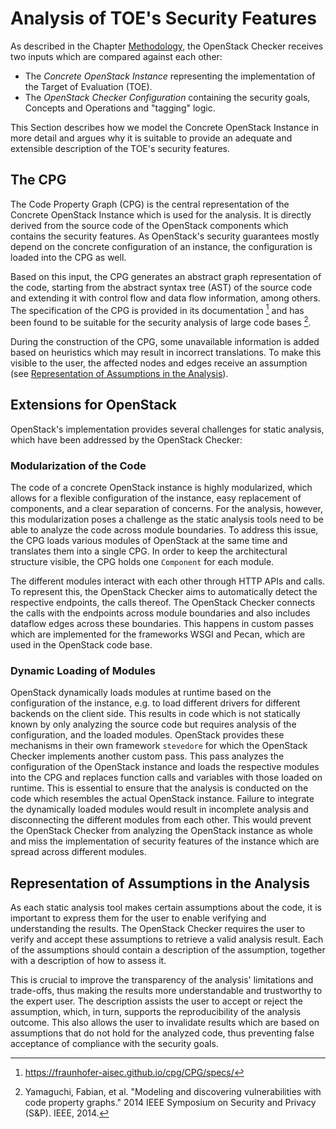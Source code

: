 # Analysis of TOE's Security Features

As described in the Chapter [Methodology](./methodology.md), the OpenStack Checker receives two inputs which are compared against each other:

* The *Concrete OpenStack Instance* representing the implementation of the Target of Evaluation (TOE).
* The *OpenStack Checker Configuration* containing the security goals, Concepts and Operations and "tagging" logic.

This Section describes how we model the Concrete OpenStack Instance in more detail and argues why it is suitable to provide an adequate and extensible description of the TOE's security features.

## The CPG

The Code Property Graph (CPG) is the central representation of the Concrete OpenStack Instance which is used for the analysis.
It is directly derived from the source code of the OpenStack components which contains the security features.
As OpenStack's security guarantees mostly depend on the concrete configuration of an instance, the configuration is loaded into the CPG as well.

Based on this input, the CPG generates an abstract graph representation of the code, starting from the abstract syntax tree (AST) of the source code and extending it with control flow and data flow information, among others.
The specification of the CPG is provided in its documentation [^1] and has been found to be suitable for the security analysis of large code bases [^2]. 

During the construction of the CPG, some unavailable information is added based on heuristics which may result in incorrect translations.
To make this visible to the user, the affected nodes and edges receive an assumption (see [Representation of Assumptions in the Analysis](toe.md#representation-of-assumptions-in-the-analysis)).

## Extensions for OpenStack

OpenStack's implementation provides several challenges for static analysis, which have been addressed by the OpenStack Checker:

### Modularization of the Code

The code of a concrete OpenStack instance is highly modularized, which allows for a flexible configuration of the instance, easy replacement of components, and a clear separation of concerns.
For the analysis, however, this modularization poses a challenge as the static analysis tools need to be able to analyze the code across module boundaries.
To address this issue, the CPG loads various modules of OpenStack at the same time and translates them into a single CPG.
In order to keep the architectural structure visible, the CPG holds one `Component` for each module.

The different modules interact with each other through HTTP APIs and calls.
To represent this, the OpenStack Checker aims to automatically detect the respective endpoints, the calls thereof.
The OpenStack Checker connects the calls with the endpoints across module boundaries and also includes dataflow edges across these boundaries.
This happens in custom passes which are implemented for the frameworks WSGI and Pecan, which are used in the OpenStack code base.

### Dynamic Loading of Modules

OpenStack dynamically loads modules at runtime based on the configuration of the instance, e.g. to load different drivers for different backends on the client side.
This results in code which is not statically known by only analyzing the source code but requires analysis of the configuration, and the loaded modules.
OpenStack provides these mechanisms in their own framework `stevedore` for which the OpenStack Checker implements another custom pass.
This pass analyzes the configuration of the OpenStack instance and loads the respective modules into the CPG and replaces function calls and variables with those loaded on runtime.
This is essential to ensure that the analysis is conducted on the code which resembles the actual OpenStack instance.
Failure to integrate the dynamically loaded modules would result in incomplete analysis and disconnecting the different modules from each other.
This would prevent the OpenStack Checker from analyzing the OpenStack instance as whole and miss the implementation of security features of the instance which are spread across different modules.

## Representation of Assumptions in the Analysis

As each static analysis tool makes certain assumptions about the code, it is important to express them for the user to enable verifying and understanding the results.
The OpenStack Checker requires the user to verify and accept these assumptions to retrieve a valid analysis result.
Each of the assumptions should contain a description of the assumption, together with a description of how to assess it.

This is crucial to improve the transparency of the analysis' limitations and trade-offs, thus making the results more understandable and trustworthy to the expert user.
The description assists the user to accept or reject the assumption, which, in turn, supports the reproducibility of the analysis outcome.
This also allows the user to invalidate results which are based on assumptions that do not hold for the analyzed code, thus preventing false acceptance of compliance with the security goals.


[^1]: https://fraunhofer-aisec.github.io/cpg/CPG/specs/
[^2]: Yamaguchi, Fabian, et al. "Modeling and discovering vulnerabilities with code property graphs." 2014 IEEE Symposium on Security and Privacy (S&P). IEEE, 2014.
